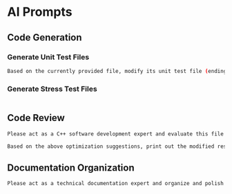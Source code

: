 # AI Prompts

## Code Generation

### Generate Unit Test Files

```sh
Based on the currently provided file, modify its unit test file (ending with `_test.cpp`) to add unit tests for the current file.
```

### Generate Stress Test Files

```sh

```

## Code Review

```sh
Please act as a C++ software development expert and evaluate this file according to industrial software library standards. Compare it with other famous similar projects and point out optimization opportunities from an engineering perspective (such as: performance, security (memory management and resource control), reliability, architectural design (extensibility, compatibility, generality), and simplicity). Provide an overall score for this file.

Based on the above optimization suggestions, print out the modified results.
```

## Documentation Organization

```sh
Please act as a technical documentation expert and organize and polish this file from an engineering perspective. Adjust the article's paragraph structure, supplement missing relevant content, appropriately add explanations and introductions, reduce redundant or unimportant content, find typos, and improve its professionalism and readability. Provide an overall score for this file.
```